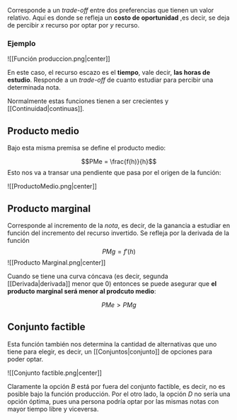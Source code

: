 
Corresponde a un *trade-off* entre dos preferencias que tienen un valor relativo. Aquí es donde se refleja un **costo de oportunidad** ,es decir, se deja de percibir *x* recurso por optar por *y* recurso.

### Ejemplo 

![[Función produccion.png|center]]

En este caso, el recurso escazo es el **tiempo**, vale decir, **las horas de estudio**. Responde a un *trade-off* de cuanto estudiar para percibir una determinada nota. 

Normalmente estas funciones tienen a ser crecientes y [[Continuidad|continuas]]. 

## Producto medio 

Bajo esta misma premisa se define el producto medio: 

$$PMe = \frac{f(h)}{h}$$ 
Esto nos va a transar una pendiente que pasa por el origen de la función: 

![[ProductoMedio.png|center]]

## Producto marginal 

Corresponde al incremento de la *nota*, es decir, de la ganancia a estudiar en función del incremento del recurso invertido. Se refleja por la derivada de la función 
$$PMg = f'(h)$$ ![[Producto Marginal.png|center]]


Cuando se tiene una curva cóncava (es decir, segunda [[Derivada|derivada]] menor que 0) entonces se puede asegurar que **el producto marginal será menor al prodcuto medio**: 

$$PMe>PMg$$ 

## Conjunto factible 

Esta función también nos determina la cantidad de alternativas que uno tiene para elegir, es decir, un [[Conjuntos|conjunto]] de opciones para poder optar. 

![[Conjunto factible.png|center]]

Claramente la opción *B* está por fuera del conjunto factible, es decir, no es posible bajo la función producción. Por el otro lado, la opción *D* no sería una opción óptima, pues una persona podría optar por las mismas notas con mayor tiempo libre y viceversa.
